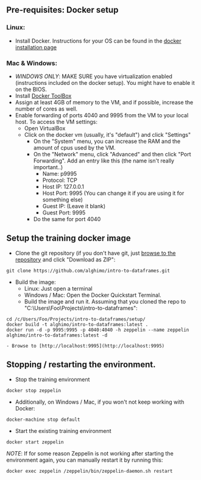 ## Pre-requisites: Docker setup

### Linux:
- Install Docker. Instructions for your OS can be found in the [docker installation page](https://docs.docker.com/engine/installation/)

### Mac & Windows:
- *WINDOWS ONLY*: MAKE SURE you have virtualization enabled (instructions included on the docker setup). You might have to enable it on the BIOS.
- Install [Docker ToolBox](https://www.docker.com/products/docker-toolbox)
- Assign at least 4GB of memory to the VM, and if possible, increase the number of cores as well.
- Enable forwarding of ports 4040 and 9995 from the VM to your local host. To access the VM settings:
    - Open VirtualBox
    - Click on the docker vm (usually, it's "default") and click "Settings"
        - On the "System" menu, you can increase the RAM and the amount of cpus used by the VM.
        - On the "Network" menu, click "Advanced" and then click "Port Forwarding". Add an entry like this (the name isn't really important..)
            - Name: p9995
            - Protocol: TCP
            - Host IP: 127.0.0.1
            - Host Port: 9995 (You can change it if you are using it for something else)
            - Guest IP: (Leave it blank)
            - Guest Port: 9995
        - Do the same for port 4040

## Setup the training docker image

- Clone the git repository (if you don't have git, just [browse to the repository](https://github.com/alghimo/intro-to-dataframes) and click "Download as ZIP":
```
git clone https://github.com/alghimo/intro-to-dataframes.git
```

- Build the image:
    - Linux: Just open a terminal
    - Windows / Mac: Open the Docker Quickstart Terminal.
    - Build the image and run it. Assuming that you cloned the repo to "C:\Users\Foo\Projects\intro-to-dataframes":
```
cd /c/Users/Foo/Projects/intro-to-dataframes/setup/
docker build -t alghimo/intro-to-dataframes:latest .
docker run -d -p 9995:9995 -p 4040:4040 -h zeppelin --name zeppelin alghimo/intro-to-dataframes:latest -d
```
    - Browse to [http://localhost:9995](http://localhost:9995)

## Stopping / restarting the environment.

- Stop the training environment
```
docker stop zeppelin
```
- Additionally, on Windows / Mac, if you won't not keep working with Docker:
```
docker-machine stop default
```

- Start the existing training environment
```
docker start zeppelin
```
*NOTE*: If for some reason Zeppelin is not working after starting the environment again, you can manually restart it by running this:
```
docker exec zeppelin /zeppelin/bin/zeppelin-daemon.sh restart
```
